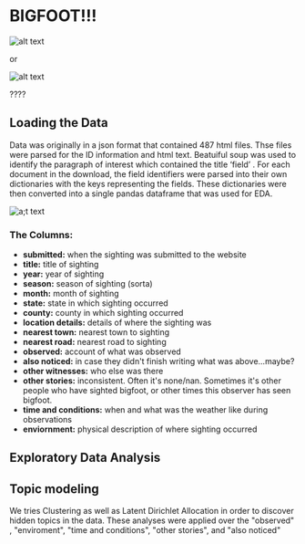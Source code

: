 # BIGFOOT!!!

![alt text](http://groomsadvice.com/wp-content/uploads/2010/07/bigfoot-monster-truck.jpg "Bigfoot Truck")

or 

![alt text](https://dehayf5mhw1h7.cloudfront.net/wp-content/uploads/sites/816/2019/06/07102723/Big-Foot-1-832-832x476.jpg "Bigfoot Creature")

????

## Loading the Data

Data was originally in a json format that contained 487 html files.  Thse files were parsed for the ID information and html text.  Beatuiful soup was used to identify the paragraph of interest which contained the title ‘field’ .  For each document in the download, the field identifiers were parsed into their own dictionaries with the keys representing the fields.  These dictionaries were then converted into a single pandas dataframe that was used for EDA.

![a;t text](https://github.com/scottfeldmanpeabody/dsi-unsupervised-case-study/blob/master/images/dataframe.png "df")

### The Columns:
* __submitted:__ when the sighting was submitted to the website
* __title:__ title of sighting
* __year:__ year of sighting
* __season:__	season of sighting (sorta)
* __month:__ month of sighting
* __state:__ state in which sighting occurred
* __county:__ county in which sighting occurred
* __location details:__ details of where the sighting was
* __nearest town:__ nearest town to sighting
* __nearest road:__ nearest road to sighting
* __observed:__ account of what was observed
* __also noticed:__ in case they didn't finish writing what was above...maybe?
* __other witnesses:__ who else was there
* __other stories:__ inconsistent. Often it's none/nan. Sometimes it's other people who have sighted bigfoot, or other times this observer has seen bigfoot.
* __time and conditions:__ when and what was the weather like during observations
* __enviornment:__ physical description of where sighting occurred


## Exploratory Data Analysis

## Topic modeling

We tries Clustering as well as Latent Dirichlet Allocation in order to discover hidden topics in the data. These analyses were applied over  the "observed" , "enviroment", "time and conditions", "other stories", and "also noticed"
